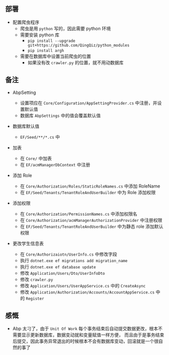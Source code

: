 部署
--

- 配置爬虫程序
    - 爬虫是用 `python` 写的，因此需要 python 环境
    - 需要安装 python 库
        - `pip install --upgrade git+https://github.com/QingQiz/python_modules`
        - `pip install argh`
    - 需要在数据库中设置当前爬虫的位置
        - 如果没有改 `crawler.py` 的位置，就不用动数据库
        
备注
--

- AbpSetting
    - 设置项应在 `Core/Configuration/AppSettingProvider.cs` 中注册，并设置默认值
    - 数据库 `AbpSettings` 中的值会覆盖默认值
- 数据库默认值
    - `EF/Seed/**/*.cs` 中
- 加表
    - 在 `Core/` 中加表
    - 在 `EF/acmManagerDbContext` 中注册
- 添加 Role
    - 在 `Core/Authorization/Roles/StaticRoleNames.cs` 中添加 RoleName
    - 在 `EF/Seed/Tenants/TenantRoleAndUserBuilder` 中为 Role 添加权限
- 添加权限
    - 在 `Core/Authorization/PermissionNames.cs` 中添加权限名
    - 在 `Core/Authorization/acmManagerAuthorizationProvider` 中注册权限
    - 在 `EF/Seed/Tenants/TenantRoleAndUserBuilder` 中为静态 role 添加默认权限
    
- 更改学生信息表
    - 在 `Core/Authorizaiotn/UserInfo.cs` 中修改字段
    - 执行 `dotnet.exe ef migrations add migration_name`
    - 执行 `dotnet.exe ef database update`
    - 修改 `Application/Users/Dto/UserInfoDto`
    - 修改 `crawler.py`
    - 修改 `Application/Users/UserAppService.cs` 中的 `CreateAsync`
    - 修改 `Application/Authorization/Accounts/AccountAppService.cs` 中的 `Register`
 
 感慨
 --
 
 - Abp 太刁了，由于 `Unit Of Work` 每个事务结束后自动提交数据更改，根本不需要显示更新数据库，数据变动就和变量赋值一样方便，
   而且由于是事务结束后提交，因此事务异常退出的时候根本不会有数据库变动，回滚就是一个很自然的事了